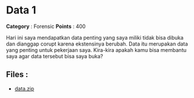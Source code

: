 # Data 1

**Category** : Forensic
**Points** : 400

Hari ini saya mendapatkan data penting yang saya miliki tidak bisa dibuka dan dianggap corupt karena ekstensinya berubah.  Data itu merupakan data yang penting  untuk pekerjaan saya. Kira-kira apakah kamu bisa membantu saya agar data tersebut bisa saya buka?

## Files : 
 - [data.zip](./data.zip)


